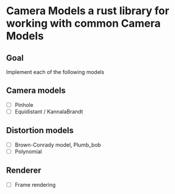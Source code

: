 # Camera Models a rust library for working with common Camera Models

## Goal
Implement each of the following models

## Camera models
- [ ] Pinhole 
- [ ] Equidistant / KannalaBrandt

## Distortion models
- [ ] Brown-Conrady model, Plumb_bob
- [ ] Polynomial

## Renderer
- [ ] Frame rendering 

## 
